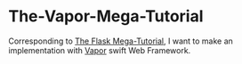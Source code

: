 # The-Vapor-Mega-Tutorial

Corresponding to [The Flask Mega-Tutorial](https://blog.miguelgrinberg.com/post/the-flask-mega-tutorial-part-i-hello-world), I want to make an implementation with [Vapor](http://vapor.codes/) swift Web Framework.
